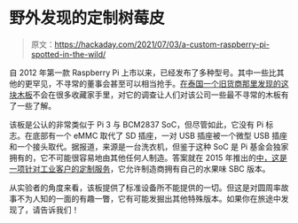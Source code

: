 # 野外发现的定制树莓皮

> 原文：<https://hackaday.com/2021/07/03/a-custom-raspberry-pi-spotted-in-the-wild/>

自 2012 年第一款 Raspberry Pi 上市以来，已经发布了多种型号。其中一些比其他的更罕见，不寻常的董事会甚至可以相当抢手。[在泰国一个旧货商那里发现的这块木板](https://www.cnx-software.com/2021/06/28/custom-raspberry-pi-3-sbc-emmc-flash-gateway-washing-machines/)不会在很多收藏家手里，对它的调查让人们对该公司一些最不寻常的木板有了一些了解。

该板是公认的非常类似于 Pi 3 与 BCM2837 SoC，但尽管如此，它没有 Pi 标志。在底部有一个 eMMC 取代了 SD 插座，一对 USB 插座被一个微型 USB 插座和一个接头取代。据报道，来源是一台洗衣机，但鉴于这种 SoC 是 Pi 基金会独家拥有的，它不可能很容易地由其他任何人制造。答案就在 2015 年推出的[中，这是一项针对工业客户的定制服务](https://www.cnx-software.com/2015/10/28/element14-and-raspberry-pi-trading-launch-a-raspberry-pi-customization-service/)，它允许制造商拥有自己的水果味 SBC 版本。

从实验者的角度来看，该板提供了标准设备所不能提供的一切。但这是对圆周率故事不为人知的一面的有趣一瞥，它有可能发掘出其他特殊版本。如果你在旅途中发现了，请告诉我们！